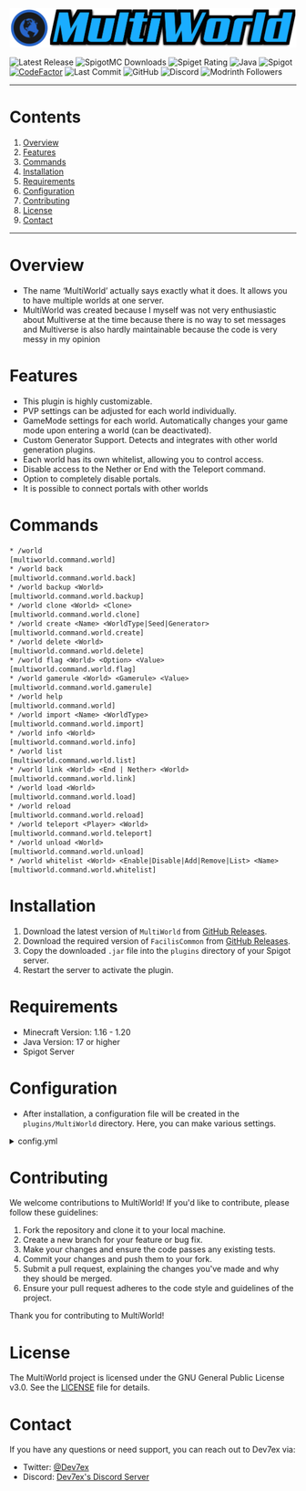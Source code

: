 ![Icon-Bild](multiworld-resources/src/main/resources/images/title-github.png)

![Latest Release](https://img.shields.io/github/v/release/Dev7ex/MultiWorld)
![SpigotMC Downloads](https://img.shields.io/spiget/downloads/92559?label=Downloads)
![Spiget Rating](https://img.shields.io/spiget/rating/92559?label=Rating&style=flat-square)
![Java](https://img.shields.io/badge/Java-17+-orange)
![Spigot](https://img.shields.io/badge/Spigot-1.16--1.20-red)
[![CodeFactor](https://www.codefactor.io/repository/github/dev7ex/multiworld/badge)](https://www.codefactor.io/repository/github/dev7ex/multiworld)
![Last Commit](https://img.shields.io/github/last-commit/Dev7ex/MultiWorld)
![GitHub](https://img.shields.io/github/license/dev7ex/multiworld)
![Discord](https://img.shields.io/discord/834580308543668264)
![Modrinth Followers](https://img.shields.io/modrinth/followers/multiworld-bukkit)

---

# Contents

1. [Overview](#overview)
2. [Features](#features)
3. [Commands](#commands)
4. [Installation](#installation)
5. [Requirements](#requirements)
6. [Configuration](#configuration)
7. [Contributing](#contributing)
8. [License](#license)
9. [Contact](#contact)

---

# Overview

- The name ‘MultiWorld’ actually says exactly what it does. It allows you to have multiple worlds at one server.
- MultiWorld was created because I myself was not very enthusiastic about Multiverse at the time because there is no way
  to
  set messages and Multiverse is also hardly maintainable because the code is very messy in my opinion

# Features

* This plugin is highly customizable.
* PVP settings can be adjusted for each world individually.
* GameMode settings for each world. Automatically changes your game mode upon entering a world (can be deactivated).
* Custom Generator Support. Detects and integrates with other world generation plugins.
* Each world has its own whitelist, allowing you to control access.
* Disable access to the Nether or End with the Teleport command.
* Option to completely disable portals.
* It is possible to connect portals with other worlds

# Commands

```
* /world                                                                [multiworld.command.world]
* /world back                                                           [multiworld.command.world.back]
* /world backup <World>                                                 [multiworld.command.world.backup]
* /world clone <World> <Clone>                                          [multiworld.command.world.clone]
* /world create <Name> <WorldType|Seed|Generator>                       [multiworld.command.world.create]
* /world delete <World>                                                 [multiworld.command.world.delete]
* /world flag <World> <Option> <Value>                                  [multiworld.command.world.flag]
* /world gamerule <World> <Gamerule> <Value>                            [multiworld.command.world.gamerule]
* /world help                                                           [multiworld.command.world]
* /world import <Name> <WorldType>                                      [multiworld.command.world.import]
* /world info <World>                                                   [multiworld.command.world.info]
* /world list                                                           [multiworld.command.world.list]
* /world link <World> <End | Nether> <World>                            [multiworld.command.world.link]
* /world load <World>                                                   [multiworld.command.world.load]
* /world reload                                                         [multiworld.command.world.reload]
* /world teleport <Player> <World>                                      [multiworld.command.world.teleport]
* /world unload <World>                                                 [multiworld.command.world.unload]
* /world whitelist <World> <Enable|Disable|Add|Remove|List> <Name>      [multiworld.command.world.whitelist]
```

# Installation

1. Download the latest version of `MultiWorld` from [GitHub Releases](https://github.com/Dev7ex/MultiWorld/releases).
2. Download the required version of `FacilisCommon`
   from [GitHub Releases](https://github.com/Dev7ex/FacilisCommon/releases).
3. Copy the downloaded `.jar` file into the `plugins` directory of your Spigot server.
4. Restart the server to activate the plugin.

# Requirements

- Minecraft Version: 1.16 - 1.20
- Java Version: 17 or higher
- Spigot Server

# Configuration

- After installation, a configuration file will be created in the `plugins/MultiWorld` directory. Here, you can make
  various settings.

<details>
<summary>config.yml</summary>

```yaml
#      __  ___      ____  _ _       __           __    __
#    /  |/  /_  __/ / /_(_) |     / /___  _____/ /___/ /
#   / /|_/ / / / / / __/ /| | /| / / __ \/ ___/ / __  /
#  / /  / / /_/ / / /_/ / | |/ |/ / /_/ / /  / / /_/ /
# /_/  /_/\__,_/_/\__/_/  |__/|__/\____/_/  /_/\__,_/
#
# Copyright (c) 2021 - 2024 by Dev7ex
# Version: ${project.version}
config-version: ${project.version}
# General
prefix: '§8[§bMultiWorld§8]§r'

settings:
  # Should you be able to enter Nether/End worlds with the command /world telport <Player> <World>
  access-nether-world-via-command: true
  access-end-world-via-command: true
  # Should the auto-game-mode per world work?
  auto-game-mode-enabled: true
  # Standard values for new worlds
  defaults:
    # Specifies whether the server should automatically load the worlds upon starting
    auto-load-enabled: false
    # Determines whether the server should automatically unload chunks that are not being used
    auto-unload-enabled: false
    # Sets the game's difficulty level. "PEACEFUL" means no hostile mobs will spawn, and players cannot starve
    difficulty: PEACEFUL
    # Determines whether players have access to the End portal, allowing them to enter the End
    end-portal-accessible: true
    # Specifies the name of the world that serves as the End
    end-world: world_the_end
    # Sets the game mode to Survival, where players must gather resources, manage health, and survive against mobs
    game-mode: SURVIVAL
    # Enables the hunger mechanic, causing players to lose food points over time and need to eat to maintain their health and energy
    hunger-enabled: true
    # Determines whether the server should keep the spawn chunks loaded in memory even when no players are nearby.
    # Set this to true to ensure that spawn chunks are always active, which can be useful for certain redstone machines or farms
    keep-spawn-in-memory: false
    # Determines whether players have access to Nether portals, allowing them to enter the Nether
    nether-portal-accessible: true
    # Specifies the name of the world that serves as the Nether
    nether-world: world_nether
    # Specifies the name of the main world
    normal-world: world
    # Enables player versus player combat, allowing players to attack each other
    pvp-enabled: true
    # Allows players to receive achievements during gameplay
    receive-achievements: true
    # Enables the functionality of Redstone, allowing players to use Redstone mechanisms and devices
    redstone-enabled: true
    # Allows animals to spawn naturally in the world
    spawn-animals: true
    # Allows all entities, including items, mobs, and other non-player characters, to spawn in the world
    spawn-entities: true
    # Allows hostile mobs to spawn naturally in the world
    spawn-monsters: true
    # Enables weather changes such as rain, thunderstorms, and snow
    weather-enabled: true
    # Disables the whitelist feature, allowing any player to join the world without needing to be added to a whitelist
    whitelist-enabled: false
  # The time format in which information is displayed
  time-format: dd.MM.yyyy HH:mm:ss
  # Should MultiWorld connect the worlds with each other via the registered data?
  world-link-enabled: true
```

</details>

# Contributing

We welcome contributions to MultiWorld! If you'd like to contribute, please follow these guidelines:

1. Fork the repository and clone it to your local machine.
2. Create a new branch for your feature or bug fix.
3. Make your changes and ensure the code passes any existing tests.
4. Commit your changes and push them to your fork.
5. Submit a pull request, explaining the changes you've made and why they should be merged.
6. Ensure your pull request adheres to the code style and guidelines of the project.

Thank you for contributing to MultiWorld!

# License

The MultiWorld project is licensed under the GNU General Public License v3.0. See the [LICENSE](LICENSE) file for
details.

# Contact

If you have any questions or need support, you can reach out to Dev7ex via:

- Twitter: [@Dev7ex](https://twitter.com/Dev7ex)
- Discord: [Dev7ex's Discord Server](https://discord.gg/ta33bbA8eF)